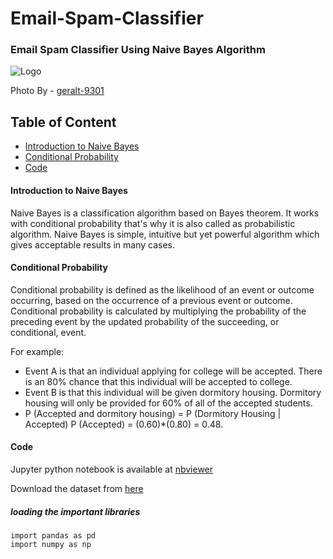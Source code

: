 # Email-Spam-Classifier

### Email Spam Classifier Using Naive Bayes Algorithm

![Logo](https://cdn.pixabay.com/photo/2014/09/28/10/38/road-sign-464657_960_720.png)

Photo By - [geralt-9301](https://pixabay.com/users/geralt-9301/)

## Table of Content
- [Introduction to Naive Bayes](#introduction-to-naive-bayes)
- [Conditional Probability](#condtional-probability)
- [Code](#code)

#### Introduction to Naive Bayes
Naive Bayes is a classification algorithm based on Bayes theorem. It works with conditional probability that's why it is also called as probabilistic algorithm. Naive Bayes is simple, intuitive but yet powerful algorithm which gives acceptable results in many cases.

#### Conditional Probability
Conditional probability is defined as the likelihood of an event or outcome occurring, based on the occurrence of a previous event or outcome. Conditional probability is calculated by multiplying the probability of the preceding event by the updated probability of the succeeding, or conditional, event. 

For example:
* Event A is that an individual applying for college will be accepted. There is an 80% chance that this individual will be accepted to college.
* Event B is that this individual will be given dormitory housing. Dormitory housing will only be provided for 60% of all of the accepted students.
* P (Accepted and dormitory housing) = P (Dormitory Housing | Accepted) P (Accepted) = (0.60)*(0.80) = 0.48.

#### Code
Jupyter python notebook is available at [nbviewer](https://nbviewer.jupyter.org/github/garooda/Email-Spam-Classifier/blob/main/email_classifier.ipynb)

Download the dataset from [here](https://github.com/garooda/Email-Spam-Classifier/blob/main/emails.csv)

##### loading the important libraries

```python3
import pandas as pd
import numpy as np
```
